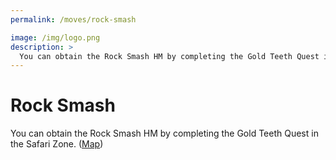 ```yaml
---
permalink: /moves/rock-smash

image: /img/logo.png
description: >
  You can obtain the Rock Smash HM by completing the Gold Teeth Quest in the Safari Zone. https://i.imgur.com/y2ZZX3l.png
---
```


# Rock Smash

You can obtain the Rock Smash HM by completing the Gold Teeth Quest in the Safari Zone. ([Map](https://i.imgur.com/y2ZZX3l.png))
